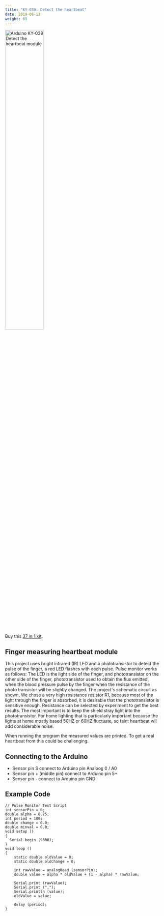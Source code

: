 ```yaml
---
title: "KY-039: Detect the heartbeat"
date: 2019-06-13
weight: 69
---
```


<img style="width:50%" src="/images/Arduino_KY-039_Detect_the_heartbeat_module.png" alt="Arduino KY-039 Detect the heartbeat module"/>

Buy this [37 in 1 kit](http://www.dx.com/p/arduno-37-in-1-sensor-module-kit-black-142834?Utm_rid=92935131&Utm_source=affiliate).

Finger measuring heartbeat module
--
This project uses bright infrared (IR) LED and a phototransistor to detect the pulse of the finger, a red LED flashes with each pulse. Pulse monitor works as follows: The LED is the light side of the finger, and phototransistor on the other side of the finger, phototransistor used to obtain the flux emitted, when the blood pressure pulse by the finger when the resistance of the photo transistor will be slightly changed. The project's schematic circuit as shown, We chose a very high resistance resistor R1, because most of the light through the finger is absorbed, it is desirable that the phototransistor is sensitive enough. Resistance can be selected by experiment to get the best results. The most important is to keep the shield stray light into the phototransistor. For home lighting that is particularly important because the lights at home mostly based 50HZ or 60HZ fluctuate, so faint heartbeat will add considerable noise.

When running the program the measured values are printed. To get a real heartbeat from this could be challenging.

Connecting to the Arduino
--
* Sensor pin S connect to  Arduino pin Analoog 0 / A0
* Sensor pin + (middle pin) connect to Arduino pin 5+
* Sensor pin - connect to Arduino pin GND 


Example Code
--
	// Pulse Monitor Test Script
	int sensorPin = 0;
	double alpha = 0.75;
	int period = 100;
	double change = 0.0;
	double minval = 0.0;
	void setup ()
	{
	  Serial.begin (9600);
	}
	void loop ()
	{
	    static double oldValue = 0;
	    static double oldChange = 0;
	    
	    int rawValue = analogRead (sensorPin);
	    double value = alpha * oldValue + (1 - alpha) * rawValue;
	 
	    Serial.print (rawValue);
	    Serial.print (",");
	    Serial.println (value);
	    oldValue = value;
	    
	    delay (period);
	}
